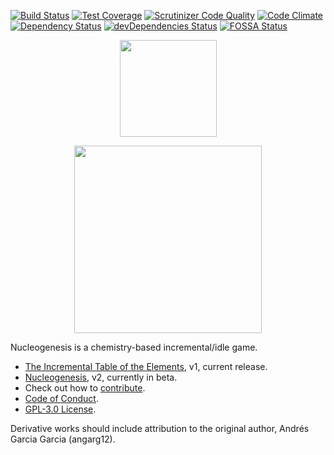 [![Build Status](https://travis-ci.org/angarg12/nucleogenesis.svg?branch=master)](https://travis-ci.org/angarg12/nucleogenesis)
[![Test Coverage](https://codeclimate.com/github/angarg12/nucleogenesis/badges/coverage.svg)](https://codeclimate.com/github/angarg12/nucleogenesis/coverage)
[![Scrutinizer Code Quality](https://scrutinizer-ci.com/g/angarg12/nucleogenesis/badges/quality-score.png?b=master)](https://scrutinizer-ci.com/g/angarg12/nucleogenesis/?branch=master)
[![Code Climate](https://codeclimate.com/github/angarg12/incremental_table_elements/badges/gpa.svg)](https://codeclimate.com/github/angarg12/incremental_table_elements)
[![Dependency Status](https://gemnasium.com/badges/github.com/angarg12/nucleogenesis.svg)](https://gemnasium.com/github.com/angarg12/nucleogenesis)
[![devDependencies Status](https://david-dm.org/angarg12/nucleogenesis/dev-status.svg)](https://david-dm.org/angarg12/nucleogenesis?type=dev)
[![FOSSA Status](https://app.fossa.io/api/projects/git%2Bhttps%3A%2F%2Fgithub.com%2Fangarg12%2Fnucleogenesis.svg?type=shield)](https://app.fossa.io/projects/git%2Bhttps%3A%2F%2Fgithub.com%2Fangarg12%2Fnucleogenesis?ref=badge_shield)

<p align="center">
<img width="155" heigth="155" src="https://rawgit.com/angarg12/nucleogenesis/master/img/logo.svg"/>
</p>
<p align="center">
<img  width="300" src="https://rawgit.com/angarg12/nucleogenesis/master/img/title.png"/>
</p>

Nucleogenesis is a chemistry-based incremental/idle game.

* [The Incremental Table of the Elements](https://angarg12.github.io/IncrementalTableElements/), v1, current release.
* [Nucleogenesis](https://angarg12.github.io/nucleogenesis/), v2, currently in beta.
* Check out how to [contribute](CONTRIBUTING).
* [Code of Conduct](CODE_OF_CONDUCT).
* [GPL-3.0 License](LICENSE).

Derivative works should include attribution to the original author, Andrés Garcia Garcia (angarg12).
